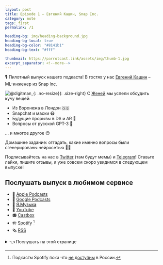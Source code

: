 ```yaml
---
layout: post
title: Episode 1 – Евгений Кашин, Snap Inc.
category: note
tags: first
permalink: /1

heading-bg: img/heading-background.jpg
heading-bg-local: true
heading-bg-color: "#8141b1"
heading-bg-text: "#fff"

thumbnail: https://parrotcast.link/assets/img/thumb-1.jpg
excerpt_separator: <!--more-->
---
```

🎙 Пилотный выпуск нашего подкаста! В гостях у нас <a href="https://twitter.com/digitman_" target="_blank">Евгений Кашин</a> – ML-инженер из Snap Inc.
<!--more-->

![@digitman_](/assets/img/guest-1.png){: .no-resize}{: .size-right}
С <a href="https://twitter.com/digitman_" target="_blank">Женей</a> мы успели обсудить кучу вещей:

- Из Воронежа в Лондон 🇬🇧
- Snapchat и маски 😷
- Будущие прорывы в DS и AR 🚀
- Вопросы от русской GPT-3 🤖

... и многое другое 😉

Домашнее задание: отгадать, какие именно вопросы были сгенерированы нейросетью 🦾😄

Подписывайтесь на нас в <a href="https://twitter.com/ParrotCast" target="_blank">Twitter</a> (там будут мемы) и <a href="https://t.me/ParrotCast" target="_blank">Telegram</a>!
Ставьте лайки, пишите отзывы, и уже совсем скоро увидимся в следующем выпуске!

## Послушать выпуск в любимом сервисе
- 🍎 [Apple Podcasts](https://podcasts.apple.com/ru/podcast/episode-1/id1547542698?i=1000504456362)
- 🎷 [Google Podcasts](https://podcasts.google.com/u/1/feed/aHR0cHM6Ly9hbmNob3IuZm0vcy80Njg2NTg4MC9wb2RjYXN0L3Jzcw/episode/M2JiMzE1ZDEtMjkyNC00ZWU2LTgyMzgtNzc3Mjk5MDIwNzgx?sa=X&ved=0CAUQkfYCahcKEwiAiP6ci5HuAhUAAAAAHQAAAAAQAQ)
- 🎸 [Я.Музыка](https://music.yandex.ru/album/13399864/track/75993529)
- 🎥 [YouTube](https://youtu.be/2ScUX0oBkX0)
- 📻 [Castbox](https://castbox.fm/episode/Episode-1-–-Евгений-Кашин%2C-Snap-Inc.-id3690022-id343125278)
- 🪗 [Spotify](https://open.spotify.com/episode/3xDbLu8Tt7g1wg3qx0Vckr?si=3tiQJ5nFQtObk6eOv7j7AA) [^1]
- 🗞 [RSS](https://anchor.fm/s/46865880/podcast/rss)

[^1]: Подкасты Spotify пока что [не доступны](https://www.reuters.com/article/us-spotify-russia/spotify-expands-to-russia-and-12-other-countries-idUSKCN24F2AH) в России.

<details><summary>👈 <a>Послушать на этой странице</a></summary>
<iframe src="https://anchor.fm/parrotcast/embed" width="100%" frameborder="0" scrolling="no"></iframe>
</details>
